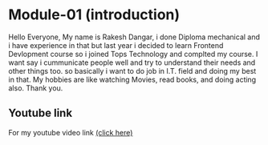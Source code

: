 # Module-01 (introduction)

Hello Everyone, My name is Rakesh Dangar, i done Diploma mechanical and i have experience in that but last year i decided to learn Frontend Devlopment course so i joined Tops Technology and complted my course. I want say i cummunicate people well and try to understand their needs and other things too. so basically i want to do job in I.T. field and doing my best in that. My hobbies are like watching Movies, read books, and doing acting also. Thank you.

## Youtube link

For my youtube video link [(click here)](https://youtu.be/0c51DjMhD-M?si=0lsT6IXRXa3tX7OG)
